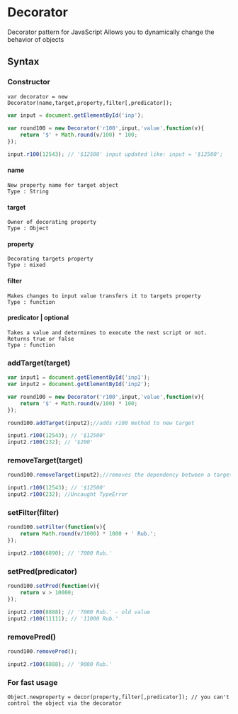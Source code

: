 # Decorator
Decorator pattern for JavaScript
Allows you to dynamically change the behavior of objects
## Syntax
### Constructor
```
var decorator = new Decorator(name,target,property,filter[,predicator]);
```
```javascript
var input = document.getElementById('inp');
	
var round100 = new Decorator('r100',input,'value',function(v){
	return '$' + Math.round(v/100) * 100;
});

input.r100(12543); // '$12500' input updated like: input = '$12500';

```
#### name
```
New property name for target object 
Type : String
```
#### target
```
Owner of decorating property
Type : Object
```
#### property
```
Decorating targets property
Type : mixed
```
#### filter
```
Makes changes to input value transfers it to targets property
Type : function
```
#### predicator | optional
```
Takes a value and determines to execute the next script or not. Returns true or false
Type : function
```
### addTarget(target) 
```javascript
var input1 = document.getElementById('inp1');
var input2 = document.getElementById('inp2');

var round100 = new Decorator('r100',input,'value',function(v){
	return '$' + Math.round(v/100) * 100;
});

round100.addTarget(input2);//adds r100 method to new target 

input1.r100(12543); // '$12500'
input2.r100(232); // '$200'

```
### removeTarget(target)
```javascript
round100.removeTarget(input2);//removes the dependency between a target and decorator 

input1.r100(12543); // '$12500'
input2.r100(232); //Uncaught TypeError

```
### setFilter(filter)
```javascript
round100.setFilter(function(v){
	return Math.round(v/1000) * 1000 + ' Rub.';
});

input2.r100(6890); // '7000 Rub.'

```
### setPred(predicator)
```javascript
round100.setPred(function(v){
	return v > 10000;
});

input2.r100(8888); // '7000 Rub.' - old value
input2.r100(11111); // '11000 Rub.' 

```
### removePred()
```javascript
round100.removePred();

input2.r100(8888); // '9000 Rub.'

```
### For fast usage
```
Object.newproperty = decor(property,filter[,predicator]); // you can't control the object via the decorator
```
